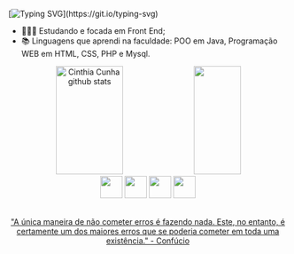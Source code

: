 [![Typing SVG](https://readme-typing-svg.herokuapp.com/?color=FAFAD2&size=35&center=true&vCenter=true&width=1000&lines=Olá,+sejam+bem-vindos(as);Sou+Cinthia+Cunha;Tenho+25+anos;Estudando+para+ser+Programadora!!!)](https://git.io/typing-svg)

- 👩🏻‍💻 Estudando e focada em Front End;
- 📚 Linguagens que aprendi na faculdade:
        POO em Java,
        Programação WEB em HTML, CSS, PHP e Mysql.
        
<div align="center">  
  <img width="49%" height="195px" src="https://github-readme-stats-sigma-five.vercel.app/api?username=cunhacinthia&show_icons=true&count_private=true&hide_border=true&title_color=4B0082&icon_color=7FFFD4&text_color=c9d1d9&bg_color=0d1117" alt="Cinthia Cunha github stats"/> 
  <img width="41%" height="195px" src="https://github-readme-stats-sigma-five.vercel.app/api/top-langs/?username=cunhacinthia&layout=compact&hide_border=true&title_color=7FFFD4&text_color=ff91a4&bg_color=0d1117"/>
</div>

<div align="center"> 
  <a href="https://www.linkedin.com/in/cinthiacunha/" target="_blank"><img src="https://user-images.githubusercontent.com/122987929/213333787-9a57e6be-58d8-482c-92bd-5677031d02ae.jpg" width="40px"></a>
  <a href = "mailto:cunhacinthia69@gmail.com"><img src="https://user-images.githubusercontent.com/122987929/213333721-63294d35-6371-49d8-b335-096f9c2754d8.JPG" width="40px"></a>
  <a href="https://api.whatsapp.com/send?phone=5511986713273"><img src="https://user-images.githubusercontent.com/122987929/213334174-ff06ef33-8141-4ebe-b41d-919d89231659.JPG" width="40px"></a> 
  <a href="https://instagram.com/cinthiacunha_" target="_blank"><img src="https://user-images.githubusercontent.com/122987929/213333062-e163e5ed-0fb4-48dd-8f98-c6466e1e60c5.JPG" width="40px"</a>
</div>

<div align="center">
  <br/>
  <p aling="center"> "A única maneira de não cometer erros é fazendo nada. Este, no entanto, é certamente um dos maiores erros que se poderia cometer em toda uma existência." - Confúcio</p>
</div>
